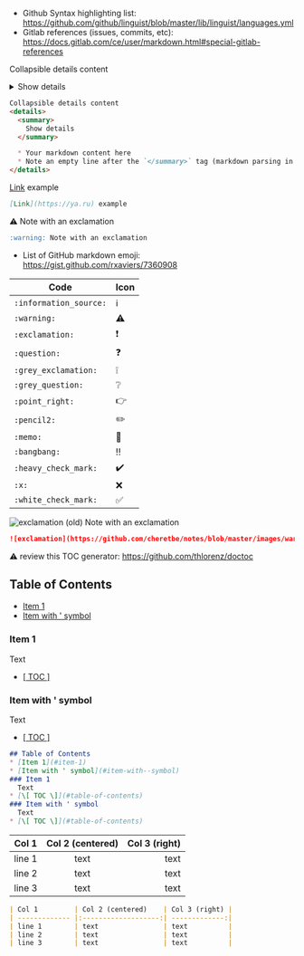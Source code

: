* Github Syntax highlighting list: https://github.com/github/linguist/blob/master/lib/linguist/languages.yml
* Gitlab references (issues, commits, etc): https://docs.gitlab.com/ce/user/markdown.html#special-gitlab-references

Collapsible details content
<details>
  <summary>
    Show details
  </summary>

  * Your markdown content here
  * Note an empty line after the `</summary>` tag (markdown parsing in details fails without it)
</details>

```markdown
Collapsible details content
<details>
  <summary>
    Show details
  </summary>

  * Your markdown content here
  * Note an empty line after the `</summary>` tag (markdown parsing in details fails without it)
</details>
```

[Link](https://ya.ru) example
```markdown
[Link](https://ya.ru) example
```

:warning: Note with an exclamation
```markdown
:warning: Note with an exclamation
```
* List of GitHub markdown emoji: https://gist.github.com/rxaviers/7360908

| Code                          | Icon                   |
| ----------------------------- | ---------------------- |
| `:information_source:`        | :information_source:   |
| `:warning:`                   | :warning:              | 
| `:exclamation:`               | :exclamation:          |
| `:question:`                  | :question:             |
| `:grey_exclamation:`          | :grey_exclamation:     |
| `:grey_question:`             | :grey_question:        |
| `:point_right:`               | :point_right:          |
| `:pencil2:`                   | :pencil2:              |
| `:memo:`                      | :memo:                 |
| `:bangbang:`                  | :bangbang:             |
| `:heavy_check_mark:`          | :heavy_check_mark:     |
| `:x:`                         | :x:                    |
| `:white_check_mark:`          | :white_check_mark:     |


![exclamation](https://github.com/cheretbe/notes/blob/master/images/warning_16.png) (old) Note with an exclamation
```markdown
![exclamation](https://github.com/cheretbe/notes/blob/master/images/warning_16.png) (old) Note with an exclamation
```

:warning: review this TOC generator: https://github.com/thlorenz/doctoc
## Table of Contents
* [Item 1](#item-1)
* [Item with ' symbol](#item-with--symbol)
### Item 1
  Text
* [\[ TOC \]](#table-of-contents)
### Item with ' symbol
  Text
* [\[ TOC \]](#table-of-contents)
```markdown
## Table of Contents
* [Item 1](#item-1)
* [Item with ' symbol](#item-with--symbol)
### Item 1
  Text
* [\[ TOC \]](#table-of-contents)
### Item with ' symbol
  Text
* [\[ TOC \]](#table-of-contents)
```

| Col 1         | Col 2 (centered)    | Col 3 (right) |
| ------------- |:-------------------:| -------------:|
| line 1        | text                | text          |
| line 2        | text                | text          |
| line 3        | text                | text          |
```markdown
| Col 1         | Col 2 (centered)    | Col 3 (right) |
| ------------- |:-------------------:| -------------:|
| line 1        | text                | text          |
| line 2        | text                | text          |
| line 3        | text                | text          |
```
